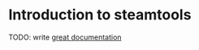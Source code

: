 # Introduction to steamtools

TODO: write [great documentation](http://jacobian.org/writing/great-documentation/what-to-write/)

